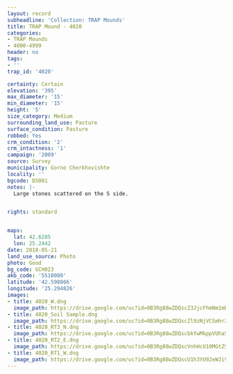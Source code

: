 ```yaml
---
layout: record
subheadline: 'Collection: TRAP Mounds'
title: TRAP Mound - 4020
categories:
- TRAP Mounds
- 4000-4999
header: no
tags:
- ''
trap_id: '4020'

certainty: Certain
elevation: '395'
max_diameter: '15'
min_diameter: '15'
height: '5'
size_category: Medium
surrounding_land_use: Pasture
surface_condition: Pasture
robbed: Yes
crm_condition: '2'
crm_intactness: '1'
campaign: '2009'
source: Survey
municipality: Gorno Cherkhovishte
locality: ''
bgcode: DS001
notes: |-
  Large stones scattered on the S side.


rights: standard


maps:
  lat: 42.6285
  lon: 25.2442
date: 2018-05-21
land_use_source: Photo
photo: Good
bg_code: GCH023
akb_code: '5510080'
latitude: '42.598866'
longitude: '25.294826'
images:
- title: 4020_W.dng
  image_path: https://drive.google.com/uc?id=0B3Rg88wZDQscZ3JjcFhmNm1mRG8
- title: 4020_Soil Sample.dng
  image_path: https://drive.google.com/uc?id=0B3Rg88wZDQscZl9zNjVCSmhrZEE
- title: 4020_RT3_N.dng
  image_path: https://drive.google.com/uc?id=0B3Rg88wZDQscbkYwMkppVUhaS28
- title: 4020_RT2_E.dng
  image_path: https://drive.google.com/uc?id=0B3Rg88wZDQscVnhHcU10MGtZS0U
- title: 4020_RT1_W.dng
  image_path: https://drive.google.com/uc?id=0B3Rg88wZDQscU1h3YU92eWJiVzg
---
```

